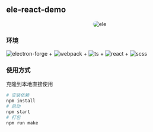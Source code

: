## ele-react-demo

<div align="center">
    <img src="https://static.ltgcm.top/md/20241211173240.png" alt="ele" style="max-width: 420px;border-radius: 12px;" />
</div>

### 环境

![electron-forge](https://img.shields.io/badge/-ElectronForge-acba5c?logo=electron&logoColor=47848F) + ![webpack](https://img.shields.io/badge/-Webpack-c969aa?logo=webpack&logoColor=8DD6F9) + ![ts](https://img.shields.io/badge/-TypeScript-c0a483?logo=typescript&logoColor=3178C6) + ![react](https://img.shields.io/badge/-React-dafb61?logo=react&logoColor=61DAFB) + ![scss](https://img.shields.io/badge/-Scss-a3d472?logo=sass&logoColor=CC6699)

### 使用方式

克隆到本地直接使用

```bash
# 安装依赖
npm install
# 启动
npm start
# 打包
npm run make
```

